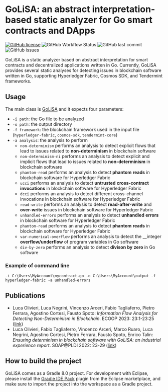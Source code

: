# GoLiSA: an abstract interpretation-based static analyzer for Go smart contracts and DApps
[![GitHub license](https://img.shields.io/github/license/lisa-analyzer/go-lisa)](https://github.com/lisa-analyzer/go-lisa/blob/master/LICENSE)
![GitHub Workflow Status](https://img.shields.io/github/workflow/status/lisa-analyzer/go-lisa/Gradle%20Build%20(master%20branch))
![GitHub last commit](https://img.shields.io/github/last-commit/lisa-analyzer/go-lisa)
![GitHub issues](https://img.shields.io/github/issues-raw/lisa-analyzer/go-lisa)

GoLiSA is a static analyzer based on abstract interpretation for smart contracts and decentralized applications written in Go. Currently, GoLiSA provides several static analyses for detecting issues in blockchain software written in Go, supporting Hyperledger Fabric, Cosmos SDK, and Tendermint frameworks.

## Usage
The main class is [GoLiSA](go-lisa/src/main/java/it/unive/golisa/GoLiSA.java) and it expects four parameters:
- `-i path`: the Go file to be analyzed
- `-o path`: the output directory
- `-f framework`: the blockchain framework used in the input file (`hyperledger-fabric`, `cosmos-sdk`, `tendermint-core`)
- `-a analysis`: the analysis to perform 
	- `non-determinism`  performs an analysis to detect explicit flows that lead to issues related to __non-determinism__ in blockchain software
	- `non-determinism-ni`  performs an analysis to detect explicit and implicit flows that lead to issues related to __non-determinism__ in blockchain software
	- `phantom-read` performs an analysis to detect __phantom__ __reads__ in blockchain software for Hyperledger Fabric 
	- `ucci`  performs an analysis to detect __untrusted__ __cross-contract__ __invocations__ in blockchain software for Hyperledger Fabric 
	- `dcci` performs an analysis to detect different cross-channel invocations in blockchain software for Hyperledger Fabric
	- `read-write` performs an analysis to detect __read-after-write__ and __over-write__ issues in blockchain software for Hyperledger Fabric 
	- `unhandled-errors` performs an analysis to detect __unhandled__ __errors__ in blockchain software for Hyperledger Fabric 
	- `phantom-read` performs an analysis to detect __phantom__ __reads__ in blockchain software for Hyperledger Fabric 
	- `var-numerical-overflow` performs an analysis to detect the __integer __overflow/underflow__ of program variables in Go software
	- `div-by-zero` performs an analysis to detect __divison__ __by__ __zero__ in Go software
	
### Example of command line

`-i C:\Users\MyAccount\mycontract.go -o C:\Users\MyAccount\output -f hyperledger-fabric -a unhandled-errors`

## Publications
- Luca Olivieri, Luca Negrini, Vincenzo Arceri, Fabio Tagliaferro, Pietro Ferrara, Agostino Cortesi, Fausto Spoto: <i>Information Flow Analysis for Detecting Non-Determinism in Blockchain</i>. ECOOP 2023: 23:1-23:25 ([link](https://drops.dagstuhl.de/opus/volltexte/2023/18216/))
- Luca Olivieri, Fabio Tagliaferro, Vincenzo Arceri, Marco Ruaro, Luca Negrini, Agostino Cortesi, Pietro Ferrara, Fausto Spoto, Enrico Talin:
<i>Ensuring determinism in blockchain software with GoLiSA: an industrial experience report</i>. SOAP@PLDI 2022: 23-29 ([link](https://dl.acm.org/doi/10.1145/3520313.3534658))

## How to build the project ##
GoLiSA comes as a Gradle 8.0 project. For development with Eclipse, please install the [Gradle IDE Pack](https://marketplace.eclipse.org/content/gradle-ide-pack) plugin from the Eclipse marketplace, and make sure to import the project into the workspace as a Gradle project.
